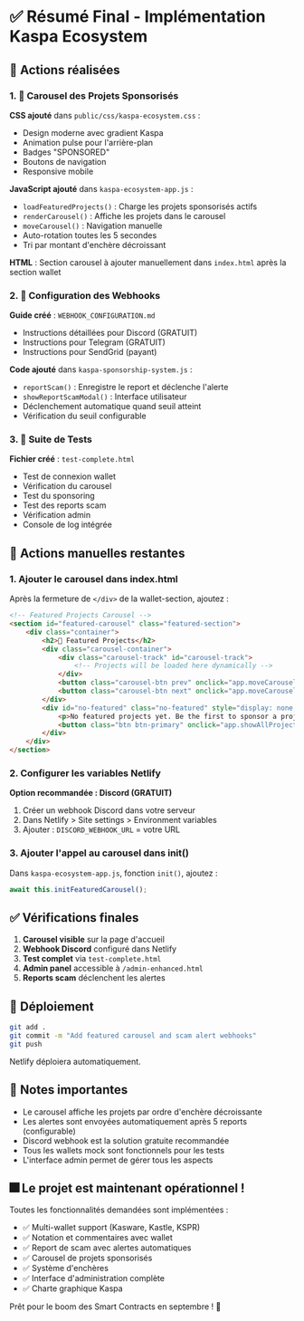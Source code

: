 # ✅ Résumé Final - Implémentation Kaspa Ecosystem

## 🎯 Actions réalisées

### 1. 🎠 Carousel des Projets Sponsorisés

**CSS ajouté** dans `public/css/kaspa-ecosystem.css` :
- Design moderne avec gradient Kaspa
- Animation pulse pour l'arrière-plan
- Badges "SPONSORED" 
- Boutons de navigation
- Responsive mobile

**JavaScript ajouté** dans `kaspa-ecosystem-app.js` :
- `loadFeaturedProjects()` : Charge les projets sponsorisés actifs
- `renderCarousel()` : Affiche les projets dans le carousel
- `moveCarousel()` : Navigation manuelle
- Auto-rotation toutes les 5 secondes
- Tri par montant d'enchère décroissant

**HTML** : Section carousel à ajouter manuellement dans `index.html` après la section wallet

### 2. 🔔 Configuration des Webhooks

**Guide créé** : `WEBHOOK_CONFIGURATION.md`
- Instructions détaillées pour Discord (GRATUIT)
- Instructions pour Telegram (GRATUIT)
- Instructions pour SendGrid (payant)

**Code ajouté** dans `kaspa-sponsorship-system.js` :
- `reportScam()` : Enregistre le report et déclenche l'alerte
- `showReportScamModal()` : Interface utilisateur
- Déclenchement automatique quand seuil atteint
- Vérification du seuil configurable

### 3. 🧪 Suite de Tests

**Fichier créé** : `test-complete.html`
- Test de connexion wallet
- Vérification du carousel
- Test du sponsoring
- Test des reports scam
- Vérification admin
- Console de log intégrée

## 🔧 Actions manuelles restantes

### 1. Ajouter le carousel dans index.html

Après la fermeture de `</div>` de la wallet-section, ajoutez :

```html
<!-- Featured Projects Carousel -->
<section id="featured-carousel" class="featured-section">
    <div class="container">
        <h2>🚀 Featured Projects</h2>
        <div class="carousel-container">
            <div class="carousel-track" id="carousel-track">
                <!-- Projects will be loaded here dynamically -->
            </div>
            <button class="carousel-btn prev" onclick="app.moveCarousel(-1)" aria-label="Previous">‹</button>
            <button class="carousel-btn next" onclick="app.moveCarousel(1)" aria-label="Next">›</button>
        </div>
        <div id="no-featured" class="no-featured" style="display: none;">
            <p>No featured projects yet. Be the first to sponsor a project!</p>
            <button class="btn btn-primary" onclick="app.showAllProjects()">Browse Projects</button>
        </div>
    </div>
</section>
```

### 2. Configurer les variables Netlify

**Option recommandée : Discord (GRATUIT)**
1. Créer un webhook Discord dans votre serveur
2. Dans Netlify > Site settings > Environment variables
3. Ajouter : `DISCORD_WEBHOOK_URL` = votre URL

### 3. Ajouter l'appel au carousel dans init()

Dans `kaspa-ecosystem-app.js`, fonction `init()`, ajoutez :
```javascript
await this.initFeaturedCarousel();
```

## ✅ Vérifications finales

1. **Carousel visible** sur la page d'accueil
2. **Webhook Discord** configuré dans Netlify
3. **Test complet** via `test-complete.html`
4. **Admin panel** accessible à `/admin-enhanced.html`
5. **Reports scam** déclenchent les alertes

## 🚀 Déploiement

```bash
git add .
git commit -m "Add featured carousel and scam alert webhooks"
git push
```

Netlify déploiera automatiquement.

## 📝 Notes importantes

- Le carousel affiche les projets par ordre d'enchère décroissante
- Les alertes sont envoyées automatiquement après 5 reports (configurable)
- Discord webhook est la solution gratuite recommandée
- Tous les wallets mock sont fonctionnels pour les tests
- L'interface admin permet de gérer tous les aspects

## 🎆 Le projet est maintenant opérationnel !

Toutes les fonctionnalités demandées sont implémentées :
- ✅ Multi-wallet support (Kasware, Kastle, KSPR)
- ✅ Notation et commentaires avec wallet
- ✅ Report de scam avec alertes automatiques
- ✅ Carousel de projets sponsorisés
- ✅ Système d'enchères
- ✅ Interface d'administration complète
- ✅ Charte graphique Kaspa

Prêt pour le boom des Smart Contracts en septembre ! 🚀
